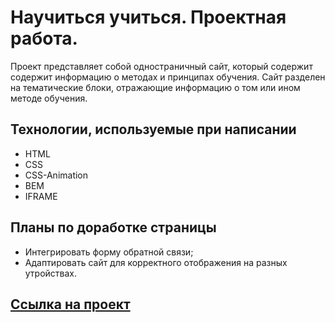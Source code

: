 # Научиться учиться. Проектная работа.

Проект представляет собой одностраничный сайт, который содержит содержит информацию о методах и принципах обучения.
Сайт разделен на тематические блоки, отражающие информацию о том или ином методе обучения.

## Технологии, используемые при написании
* HTML
* CSS
* CSS-Animation
* BEM
* IFRAME

## Планы по доработке страницы
* Интегрировать форму обратной связи;
* Адаптировать сайт для корректного отображения на разных утройствах.

[Ссылка на проект]([https://sergeistepantsov.github.io/how-to-learn/])
---
